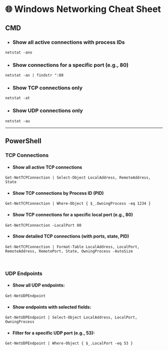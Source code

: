 # 🌐 Windows Networking Cheat Sheet 

## CMD
- ### Show all active connections with process IDs  
`netstat -ano`  

- ### Show connections for a specific port (e.g., 80)  
`netstat -an | findstr ":80`

- ### Show TCP connections only  
`netstat -at`

- ### Show UDP connections only  
`netstat -au`  

---
## PowerShell

### TCP Connections

- #### Show all active TCP connections
`Get-NetTCPConnection | Select-Object LocalAddress, RemoteAddress, State`

- #### Show TCP connections by Process ID (PID)
`Get-NetTCPConnection | Where-Object { $_.OwningProcess -eq 1234 }`

- #### Show TCP connections for a specific local port (e.g., 80)
`Get-NetTCPConnection -LocalPort 80`

- #### Show detailed TCP connections (with ports, state, PID)
`Get-NetTCPConnection | Format-Table LocalAddress, LocalPort, RemoteAddress, RemotePort, State, OwningProcess -AutoSize`

<br>

### **UDP Endpoints**

- #### Show all UDP endpoints:
`Get-NetUDPEndpoint`

- #### Show endpoints with selected fields:
`Get-NetUDPEndpoint | Select-Object LocalAddress, LocalPort, OwningProcess`

- #### Filter for a specific UDP port (e.g., 53):
`Get-NetUDPEndpoint | Where-Object { $_.LocalPort -eq 53 }`

